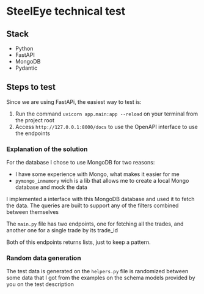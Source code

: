 # SteelEye technical test

## Stack

- Python
- FastAPI
- MongoDB
- Pydantic

## Steps to test

Since we are using FastAPi, the easiest way to test is:

1. Run the command `uvicorn app.main:app --reload` on your terminal from the project root
2. Access `http://127.0.0.1:8000/docs` to use the OpenAPI interface to use the endpoints

### Explanation of the solution

For the database I chose to use MongoDB for two reasons:

- I have some experience with Mongo, what makes it easier for me
- `pymongo_inmemory` wich is a lib that allows me to create a local Mongo database and mock the data

I implemented a interface with this MongoDB database and used it to fetch the data.
The queries are built to support any of the filters combined between themselves

The `main.py` file has two endpoints, one for fetching all the trades, and another one for a single trade by its trade_id

Both of this endpoints returns lists, just to keep a pattern.

### Random data generation

The test data is generated on the `helpers.py` file is randomized between some data that I got from the examples on the schema models provided by you on the test description
